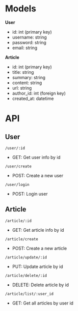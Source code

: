# Models

**User**
- id: int (primary key)
- username: string
- password: string
- email: string
  
**Article**
- id: int (primary key)
- title: string
- summary: string
- content: string
- url: string
- author_id: int (foreign key)
- created_at: datetime

# API

## User

`/user/:id`
- GET: Get user info by id

`/user/create`
- POST: Create a new user

`/user/login`
- POST: Login user

## Article

`/article/:id`
- GET: Get article info by id

`/article/create`
- POST: Create a new article

`/article/update/:id`
- PUT: Update article by id

`/article/delete/:id`
- DELETE: Delete article by id

`/article/list/:user_id`
- GET: Get all articles by user id




